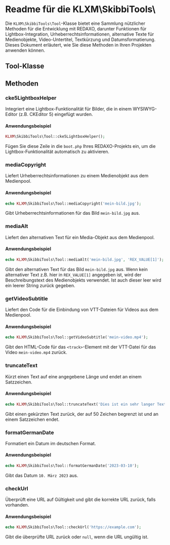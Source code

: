 # Readme für die KLXM\SkibbiTools\

Die `KLXM\SkibbiTools\Tool`-Klasse bietet eine Sammlung nützlicher Methoden für die Entwicklung mit REDAXO, darunter Funktionen für Lightbox-Integration, Urheberrechtsinformationen, alternative Texte für Medienobjekte, Video-Untertitel, Textkürzung und Datumsformatierung. Dieses Dokument erläutert, wie Sie diese Methoden in Ihren Projekten anwenden können.

## Tool-Klasse

## Methoden

### cke5LightboxHelper

Integriert eine Lightbox-Funktionalität für Bilder, die in einem WYSIWYG-Editor (z.B. CKEditor 5) eingefügt wurden.

#### Anwendungsbeispiel

```php
KLXM\SkibbiTools\Tool::cke5LightboxHelper();
```

Fügen Sie diese Zeile in die `boot.php` Ihres REDAXO-Projekts ein, um die Lightbox-Funktionalität automatisch zu aktivieren.

### mediaCopyright

Liefert Urheberrechtsinformationen zu einem Medienobjekt aus dem Medienpool.

#### Anwendungsbeispiel

```php
echo KLXM\SkibbiTools\Tool::mediaCopyright('mein-bild.jpg');
```

Gibt Urheberrechtsinformationen für das Bild `mein-bild.jpg` aus.

### mediaAlt

Liefert den alternativen Text für ein Media-Objekt aus dem Medienpool.

#### Anwendungsbeispiel

```php
echo KLXM\SkibbiTools\Tool::mediaAlt('mein-bild.jpg', 'REX_VALUE[1]');
```

Gibt den alternativen Text für das Bild `mein-bild.jpg` aus. Wenn kein alternativer Text z.B. hier in `REX_VALUE[1]` angegeben ist, wird der Beschreibungstext des Medienobjekts verwendet. Ist auch dieser leer wird ein leerer String zurück gegeben. 

### getVideoSubtitle

Liefert den Code für die Einbindung von VTT-Dateien für Videos aus dem Medienpool.

#### Anwendungsbeispiel

```php
echo KLXM\SkibbiTools\Tool::getVideoSubtitle('mein-video.mp4');
```

Gibt den HTML-Code für das `<track>`-Element mit der VTT-Datei für das Video `mein-video.mp4` zurück.

### truncateText

Kürzt einen Text auf eine angegebene Länge und endet an einem Satzzeichen.

#### Anwendungsbeispiel

```php
echo KLXM\SkibbiTools\Tool::truncateText('Dies ist ein sehr langer Text, der gekürzt werden soll.', 50);
```

Gibt einen gekürzten Text zurück, der auf 50 Zeichen begrenzt ist und an einem Satzzeichen endet.

### formatGermanDate

Formatiert ein Datum im deutschen Format.

#### Anwendungsbeispiel

```php
echo KLXM\SkibbiTools\Tool::formatGermanDate('2023-03-10');
```

Gibt das Datum `10. März 2023` aus.

### checkUrl

Überprüft eine URL auf Gültigkeit und gibt die korrekte URL zurück, falls vorhanden.

#### Anwendungsbeispiel

```php
echo KLXM\SkibbiTools\Tool::checkUrl('https://example.com');
```

Gibt die überprüfte URL zurück oder `null`, wenn die URL ungültig ist.

